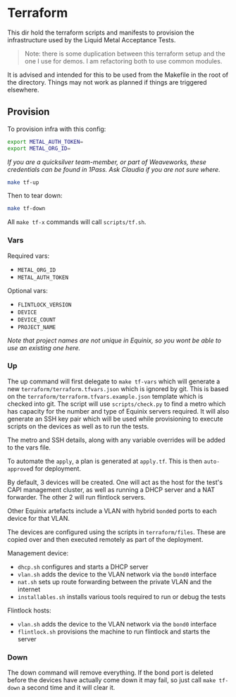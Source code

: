 # Terraform

This dir hold the terraform scripts and manifests to provision the infrastructure
used by the Liquid Metal Acceptance Tests.

> Note: there is some duplication between this terraform setup and the one I use
for demos. I am refactoring both to use common modules.

It is advised and intended for this to be used from the Makefile in the root of
the directory. Things may not work as planned if things are triggered elsewhere.

## Provision

To provision infra with this config:

```bash
export METAL_AUTH_TOKEN=
export METAL_ORG_ID=
```

_If you are a quicksilver team-member, or part of Weaveworks, these credentials
can be found in 1Pass. Ask Claudia if you are not sure where._

```bash
make tf-up
```

Then to tear down:

```bash
make tf-down
```

All `make tf-x` commands will call `scripts/tf.sh`.

### Vars

Required vars:
- `METAL_ORG_ID`
- `METAL_AUTH_TOKEN`

Optional vars:
- `FLINTLOCK_VERSION`
- `DEVICE`
- `DEVICE_COUNT`
- `PROJECT_NAME`

_Note that project names are not unique in Equinix, so you wont be able to use
an existing one here._

### Up

The up command will first delegate to `make tf-vars` which will generate a new
`terraform/terraform.tfvars.json` which is ignored by git.
This is based on the `terraform/terraform.tfvars.example.json` template which is
checked into git.
The script will use `scripts/check.py` to find a metro which has capacity for the
number and type of Equinix servers required.
It will also generate an SSH key pair which will be used while provisioning to
execute scripts on the devices as well as to run the tests.

The metro and SSH details, along with any variable overrides will be added to the
vars file.

To automate the `apply`, a plan is generated at `apply.tf`. This is then `auto-approve`d
for deployment.

By default, 3 devices will be created. One will act as the host for the test's CAPI
management cluster, as well as running a DHCP server and a NAT forwarder.
The other 2 will run flintlock servers.

Other Equinix artefacts include a VLAN with hybrid `bond`ed ports to each device
for that VLAN.

The devices are configured using the scripts in `terraform/files`. These are copied
over and then executed remotely as part of the deployment.

Management device:
- `dhcp.sh` configures and starts a DHCP server
- `vlan.sh` adds the device to the VLAN network via the `bond0` interface
- `nat.sh` sets up route forwarding between the private VLAN and the internet
- `installables.sh` installs various tools required to run or debug the tests

Flintlock hosts:
- `vlan.sh` adds the device to the VLAN network via the `bond0` interface
- `flintlock.sh` provisions the machine to run flintlock and starts the server

### Down

The down command will remove everything. If the bond port is deleted before the
devices have actually come down it may fail, so just call `make tf-down` a second
time and it will clear it.
